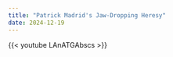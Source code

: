 ```yaml
---
title: "Patrick Madrid's Jaw-Dropping Heresy"
date: 2024-12-19
---
```


{{< youtube LAnATGAbscs >}}

